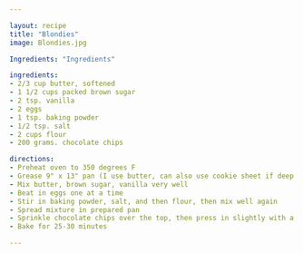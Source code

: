 ```yaml
---

layout: recipe
title: "Blondies"
image: Blondies.jpg

Ingredients: "Ingredients"

ingredients:
- 2/3 cup butter, softened
- 1 1/2 cups packed brown sugar
- 2 tsp. vanilla
- 2 eggs
- 1 tsp. baking powder
- 1/2 tsp. salt
- 2 cups flour
- 200 grams. chocolate chips

directions:
- Preheat oven to 350 degrees F
- Grease 9" x 13" pan (I use butter, can also use cookie sheet if deep enough)
- Mix butter, brown sugar, vanilla very well
- Beat in eggs one at a time
- Stir in baking powder, salt, and then flour, then mix well again
- Spread mixture in prepared pan
- Sprinkle chocolate chips over the top, then press in slightly with a fork or something
- Bake for 25-30 minutes

---
```

